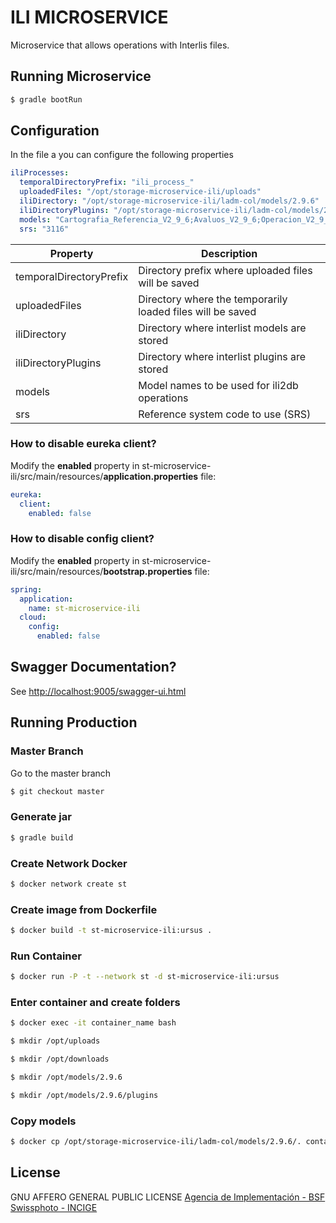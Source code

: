 # ILI MICROSERVICE

Microservice that allows operations with Interlis files.

## Running Microservice

```sh
$ gradle bootRun
```

## Configuration

In the file a you can configure the following properties

```yml
iliProcesses:
  temporalDirectoryPrefix: "ili_process_"
  uploadedFiles: "/opt/storage-microservice-ili/uploads"
  iliDirectory: "/opt/storage-microservice-ili/ladm-col/models/2.9.6"
  iliDirectoryPlugins: "/opt/storage-microservice-ili/ladm-col/models/2.9.6plugins"
  models: "Cartografia_Referencia_V2_9_6;Avaluos_V2_9_6;Operacion_V2_9_6;LADM_COL_V1_2;Formulario_Catastro_V2_9_6;ISO19107_PLANAS_V1;Datos_Gestor_Catastral_V2_9_6;Datos_SNR_V2_9_6;Datos_Integracion_Insumos_V2_9_6"
  srs: "3116"
```

| Property | Description |
| ------ | ------ |
| temporalDirectoryPrefix | Directory prefix where uploaded files will be saved |
| uploadedFiles | Directory where the temporarily loaded files will be saved |
| iliDirectory | Directory where interlist models are stored |
| iliDirectoryPlugins | Directory where interlist plugins are stored |
| models | Model names to be used for ili2db operations |
| srs | Reference system code to use (SRS) |

### How to disable eureka client?

Modify the **enabled** property in st-microservice-ili/src/main/resources/**application.properties** file:

```yml
eureka:
  client:
    enabled: false
```

### How to disable config client?

Modify the **enabled** property in st-microservice-ili/src/main/resources/**bootstrap.properties** file:

```yml
spring:
  application:
    name: st-microservice-ili
  cloud:
    config:
      enabled: false
```

## Swagger Documentation?

See [http://localhost:9005/swagger-ui.html](http://localhost:9005/swagger-ui.html)

## Running Production

### Master Branch

Go to the master branch

```sh
$ git checkout master
```

### Generate jar

```sh
$ gradle build
```

### Create Network Docker

```sh
$ docker network create st
```

### Create image from Dockerfile

```sh
$ docker build -t st-microservice-ili:ursus .
```

### Run Container

```sh
$ docker run -P -t --network st -d st-microservice-ili:ursus
```

### Enter container and create folders
```sh
$ docker exec -it container_name bash
```
```sh
$ mkdir /opt/uploads
```
```sh
$ mkdir /opt/downloads
```
```sh
$ mkdir /opt/models/2.9.6
```
```sh
$ mkdir /opt/models/2.9.6/plugins
```
### Copy models
```sh
$ docker cp /opt/storage-microservice-ili/ladm-col/models/2.9.6/. container_id:/opt/models/2.9.6
```

## License

GNU AFFERO GENERAL PUBLIC LICENSE 
 [Agencia de Implementación - BSF Swissphoto - INCIGE](https://github.com/AgenciaImplementacion/st-microservice-ili/blob/master/LICENSE)